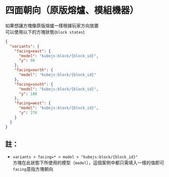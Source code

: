 # 四面朝向（原版熔爐、模組機器）

如果想讓方塊像原版熔爐一樣根據玩家方向放置  
可以使用以下的方塊狀態(`block states`)
```json
{
  "variants": {
    "facing=east": {
      "model": "kubejs:block/{block_id}",
      "y": 90
    },
    "facing=north": {
      "model": "kubejs:block/{block_id}"
    },
    "facing=south": {
      "model": "kubejs:block/{block_id}",
      "y": 180
    },
    "facing=west": {
      "model": "kubejs:block/{block_id}",
      "y": 270
    }
  }
}
```

## 註：
- `variants > facing=* > model > "kubejs:block/{block_id}"`  
  方塊在此狀態下所使用的模型（`model`），這個案例中都只需填入一樣的值即可
  `facing`意指方塊朝向